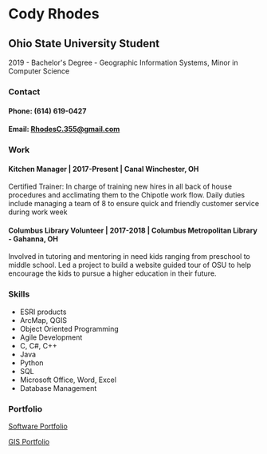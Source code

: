 # Cody Rhodes

## Ohio State University Student

2019 - Bachelor's Degree - Geographic Information Systems, Minor in Computer Science

### Contact

#### Phone: (614) 619-0427
#### Email: RhodesC.355@gmail.com

### Work

#### Kitchen Manager | 2017-Present | Canal Winchester, OH
Certified Trainer: In charge of training new hires in all back of house procedures and acclimating them to the Chipotle work flow. Daily duties include managing a team of 8 to ensure quick and friendly customer service during work week

#### Columbus Library Volunteer | 2017-2018 | Columbus Metropolitan Library - Gahanna, OH
Involved in tutoring and mentoring in need kids ranging from preschool to middle school. Led a project to build a website guided tour of OSU to help encourage the kids to pursue a higher education in their future.

### Skills
- ESRI products
- ArcMap, QGIS
- Object Oriented Programming
- Agile Development
- C, C#, C++
- Java
- Python
- SQL
- Microsoft Office, Word, Excel
- Database Management

### Portfolio

[Software Portfolio](https://rhodes355.github.io/Portfolio/)

[GIS Portfolio](https://rhodes355.github.io/Geography/)

